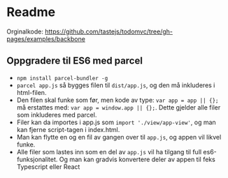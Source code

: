 # Readme
Orginalkode: https://github.com/tastejs/todomvc/tree/gh-pages/examples/backbone

## Oppgradere til ES6 med parcel
- `npm install parcel-bundler -g`
- `parcel app.js` så bygges filen til `dist/app.js`, og den må inkluderes i html-filen.
- Den filen skal funke som før, men kode av type: `var app = app || {};` må erstattes med: `var app = window.app || {};`. Dette gjelder alle filer som inkluderes med parcel.
- Filer kan da importes i app.js som `import './view/app-view'`, og man kan fjerne script-tagen i index.html.
- Man kan flytte en og en fil av gangen over til `app.js`, og appen vil likvel funke. 
- Alle filer som lastes inn som en del av `app.js` vil ha tilgang til full es6-funksjonalitet. Og man kan gradvis konvertere deler av appen til feks Typescript eller React